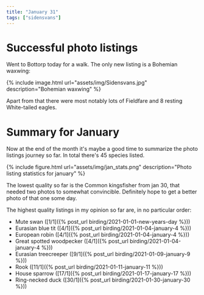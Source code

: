 ```yaml
---
title: "January 31"
tags: ["sidensvans"]
---
```

# Successful photo listings
Went to Bottorp today for a walk. The only new listing is a Bohemian waxwing:

{% include image.html url="assets/img/Sidensvans.jpg" description="Bohemian waxwing" %}

Apart from that there were most notably lots of Fieldfare and 8 resting
White-tailed eagles.

# Summary for January
Now at the end of the month it's maybe a good time to summarize the photo
listings journey so far. In total there's 45 species listed.

{% include figure.html url="assets/img/jan_stats.png" description="Photo listing statistics for january" %}

The lowest quality so far is the Common kingsfisher from jan 30, that needed
two photos to somewhat convincible. Definitely hope to get a better photo of
that one some day.

The highest quality listings in my opinion so far are, in no particular order:
* Mute swan ([1/1]({% post_url birding/2021-01-01-new-years-day %}))
* Eurasian blue tit ([4/1]({% post_url birding/2021-01-04-january-4 %}))
* European robin ([4/1]({% post_url birding/2021-01-04-january-4 %}))
* Great spotted woodpecker ([4/1]({% post_url birding/2021-01-04-january-4 %}))
* Eurasian treecreeper ([9/1]({% post_url birding/2021-01-09-january-9 %}))
* Rook ([11/1]({% post_url birding/2021-01-11-january-11 %}))
* House sparrow ([17/1]({% post_url birding/2021-01-17-january-17 %}))
* Ring-necked duck ([30/1]({% post_url birding/2021-01-30-january-30 %}))

